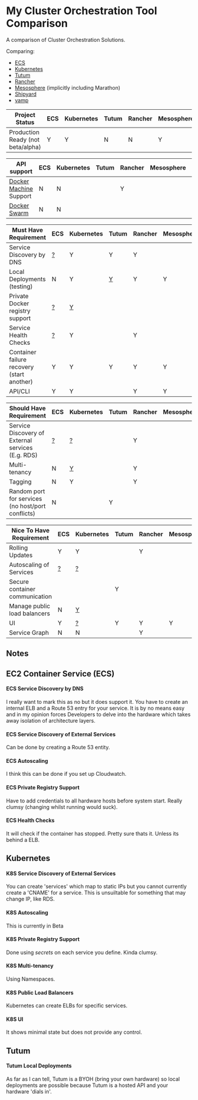 # My Cluster Orchestration Tool Comparison
A comparison of Cluster Orchestration Solutions.

Comparing:
- [ECS](https://aws.amazon.com/ecs/details/)
- [Kubernetes](http://kubernetes.io)
- [Tutum](https://www.tutum.co)
- [Rancher](http://rancher.com)
- [Mesosphere](https://mesosphere.com) (implicitly including Marathon)
- [Shipyard](http://shipyard-project.com)
- [vamp](http://vamp.io)

| Project Status | ECS | Kubernetes | Tutum | Rancher | Mesosphere | Shipyard | vamp |
| --------------- | --- | --- | --- | --- | --- | --- | --- |
| Production Ready (not beta/alpha) | Y | Y | N | N | Y | ? | N |

| API support | ECS | Kubernetes | Tutum | Rancher | Mesosphere | Shipyard | vamp |
| --------------- | --- | --- | --- | --- | --- | --- | --- |
| [Docker Machine](https://docs.docker.com/machine/) Support | N | N | | Y | | | |
| [Docker Swarm](https://docs.docker.com/swarm/) | N | N | | | | Y | |

|  Must Have Requirement | ECS | Kubernetes | Tutum | Rancher | Mesosphere | Shipyard | vamp |
| --------------- | --- | --- | --- | --- | --- | --- | --- |
| Service Discovery by DNS | [?](#ecs-service-discovery-by-dns) | Y | Y | Y | | | |
| Local Deployments (testing) | N | Y | [Y](#tutum-local-deployments) | Y | Y | | |
| Private Docker registry support | [?](#ecs-private-registry-support) | [Y](#k8s-private-registry-support) | | | | | |
| Service Health Checks | [?](#ecs-health-checks) | Y | | Y | | | |
| Container failure recovery (start another) | Y | Y | Y | Y | Y | | |
| API/CLI | Y | Y | | Y | Y | | |

| Should Have Requirement | ECS | Kubernetes | Tutum | Rancher | Mesosphere | Shipyard | vamp |
| --------------- | --- | --- | --- | --- | --- | --- | --- |
| Service Discovery of External services (E.g. RDS) | [?](#ecs-service-discovery-of-external-services) | [?](#k8s-service-discovery-of-external-services) | | Y | | | |
| Multi-tenancy | N | [Y](#k8s-multi-tenancy) | | Y | | | |
| Tagging | N | Y | | Y | | | |
| Random port for services (no host/port conflicts) | N | | Y | | | |

| Nice To Have Requirement | ECS | Kubernetes | Tutum | Rancher | Mesosphere | Shipyard | vamp |
| --------------- | --- | --- | --- | --- | --- | --- | --- |
| Rolling Updates | Y | Y | | Y | | | |
| Autoscaling of Services | [?](#ecs-autoscaling) | [?](#k8s-autoscaling) | | | | | |
| Secure container communication | | | Y | | | | |
| Manage public load balancers | N | [Y](#k8s-public-load-balancers) | | | | | |
| UI | Y | [?](#k8s-ui) | Y | Y | Y | | |
| Service Graph | N |N | | Y | | | |

## Notes
## EC2 Container Service (ECS)
#### ECS Service Discovery by DNS
I really want to mark this as no but it does support it. You have to create an internal ELB and a Route 53 entry for your service.
It is by no means easy and in my opinion forces Developers to delve into the hardware which takes away isolation of architecture layers.
#### ECS Service Discovery of External Services
Can be done by creating a Route 53 entity.
#### ECS Autoscaling
I think this can be done if you set up Cloudwatch.
#### ECS Private Registry Support
Have to add credentials to all hardware hosts before system start. Really clumsy (changing whilst running would suck).
#### ECS Health Checks
It will check if the container has stopped. Pretty sure thats it. Unless its behind a ELB.

## Kubernetes
#### K8S Service Discovery of External Services
You can create 'services' which map to static IPs but you cannot currently create a 'CNAME' for a service. This is unsuiltable for something that may change IP, like RDS.
#### K8S Autoscaling
This is currently in Beta
#### K8S Private Registry Support
Done using *secrets* on each service you define. Kinda clumsy.
#### K8S Multi-tenancy
Using Namespaces.
#### K8S Public Load Balancers
Kubernetes can create ELBs for specific services.
#### K8S UI
It shows minimal state but does not provide any control.

## Tutum
#### Tutum Local Deployments
As far as I can tell, Tutum is a BYOH (bring your own hardware) so local deployments are possible because Tutum is a hosted API and your hardware 'dials in'.
